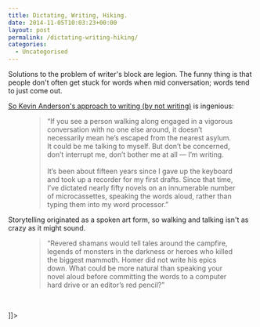 ```yaml
---
title: Dictating, Writing, Hiking.
date: 2014-11-05T10:03:23+00:00
layout: post
permalink: /dictating-writing-hiking/
categories:
  - Uncategorised
---
```

<![CDATA[<p>Solutions to the problem of writer's block are legion. The funny thing is that people don't often get stuck for words when mid conversation; words tend to just come out.</p><p><a href="http://kjablog.com/dictating-writing-hiking/">So Kevin Anderson's approach to writing (by not writing)</a> is ingenious:</p><figure>
  <blockquote>
    <span>&#8220;</span>If you see a person walking along engaged in a vigorous conversation with no one else around, it doesn’t necessarily mean he’s escaped from the nearest asylum.  It could be me talking to myself.  But don’t be concerned, don’t interrupt me, don’t bother me at all — I’m writing.<br/><br/>It’s been about fifteen years since I gave up the keyboard and took up a recorder for my first drafts.  Since that time, I’ve dictated nearly fifty novels on an innumerable number of microcassettes, speaking the words aloud, rather than typing them into my word processor.<span>&#8221;</span>
  </blockquote>
  
</figure><p>Storytelling originated as a spoken art form, so walking and talking isn't as crazy as it might sound.</p><figure>
  <blockquote>
    <span>&#8220;</span>Revered shamans would tell tales around the campfire, legends of monsters in the darkness or heroes who killed the biggest mammoth.  Homer did not write his epics down.  What could be more natural than speaking your novel aloud before committing the words to a computer hard drive or an editor’s red pencil?<span>&#8221;</span>
  </blockquote>
  
</figure><p id="yui_3_17_2_1_1415180857433_26887"><br /></p>]]>